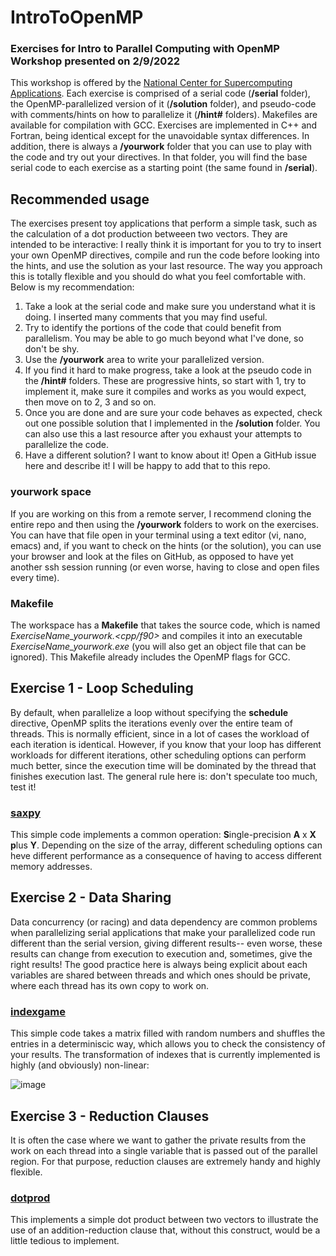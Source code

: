 # IntroToOpenMP

### Exercises for Intro to Parallel Computing with OpenMP Workshop presented on 2/9/2022

This workshop is offered by the [National Center for Supercomputing Applications](https://www.ncsa.illinois.edu/).
Each exercise is comprised of a serial code (**/serial** folder), the OpenMP-parallelized version of it (**/solution** folder), and pseudo-code with comments/hints on how to parallelize it (**/hint#** folders). Makefiles are available for compilation with GCC. Exercises are implemented in C++ and Fortran, being identical except for the unavoidable syntax differences. In addition, there is always a **/yourwork** folder that you can use to play with the code and try out your directives. In that folder, you will find the base serial code to each exercise as a starting point (the same found in **/serial**).

## Recommended usage
The exercises present toy applications that perform a simple task, such as the calculation of a dot production betweeen two vectors. They are intended to be interactive: I really think it is important for you to try to insert your own OpenMP directives, compile and run the code before looking into the hints, and use the solution as your last resource. The way you approach this is totally flexible and you should do what you feel comfortable with. Below is my recommendation:

1. Take a look at the serial code and make sure you understand what it is doing. I inserted many comments that you may find useful.
2. Try to identify the portions of the code that could benefit from parallelism. You may be able to go much beyond what I've done, so don't be shy.
3. Use the **/yourwork** area to write your parallelized version. 
4. If you find it hard to make progress, take a look at the pseudo code in the **/hint#** folders. These are progressive hints, so start with 1, try to implement it, make sure it compiles and works as you would expect, then move on to 2, 3 and so on.
5. Once you are done and are sure your code behaves as expected, check out one possible solution that I implemented in the **/solution** folder. You can also use this a last resource after you exhaust your attempts to parallelize the code.
6. Have a different solution? I want to know about it! Open a GitHub issue here and describe it! I will be happy to add that to this repo.

### yourwork space
If you are working on this from a remote server, I recommend cloning the entire repo and then using the **/yourwork** folders to work on the exercises. You can have that file open in your terminal using a text editor (vi, nano, emacs) and, if you want to check on the hints (or the solution), you can use your browser and look at the files on GitHub, as opposed to have yet another ssh session running (or even worse, having to close and open files every time).

### Makefile
The workspace has a **Makefile** that takes the source code, which is named *ExerciseName_yourwork.<cpp/f90>* and compiles it into an executable *ExerciseName_yourwork.exe* (you will also get an object file that can be ignored). This Makefile already includes the OpenMP flags for GCC.
  

## Exercise 1 - Loop Scheduling
By default, when parallelize a loop without specifying the **schedule** directive, OpenMP splits the iterations evenly over the entire team of threads. This is normally efficient, since in a lot of cases the workload of each iteration is identical. However, if you know that your loop has different workloads for different iterations, other scheduling options can perform much better, since the execution time will be dominated by the thread that finishes execution last.
The general rule here is: don't speculate too much, test it!

### [saxpy](./Ex1_LoopScheduling/saxpy)
This simple code implements a common operation: **S**ingle-precision **A** x **X** **p**lus **Y**. Depending on the size of the array, different scheduling options can heve different performance as a consequence of having to access different memory addresses.


## Exercise 2 - Data Sharing
Data concurrency (or racing) and data dependency are common problems when parallelizing serial applications that make your parallelized code run different than the serial version, giving different results-- even worse, these results can change from execution to execution and, sometimes, give the right results!
The good practice here is always being explicit about each variables are shared between threads and which ones should be private, where each thread has its own copy to work on.

### [indexgame](./Ex2_DataSharing/indexgame)
This simple code takes a matrix filled with random numbers and shuffles the entries in a determiniscic way, which allows you to check the consistency of your results. The transformation of indexes that is currently implemented is highly (and obviously) non-linear:

![image](https://user-images.githubusercontent.com/84105092/151406631-3784c39e-76bd-46d9-90cc-8d04d3df102c.png)


## Exercise 3 - Reduction Clauses
It is often the case where we want to gather the private results from the work on each thread into a single variable that is passed out of the parallel region. For that purpose, reduction clauses are extremely handy and highly flexible.

### [dotprod](./Ex3_Reductions/dotprod)
This implements a simple dot product between two vectors to illustrate the use of an addition-reduction clause that, without this construct, would be a little tedious to implement.
